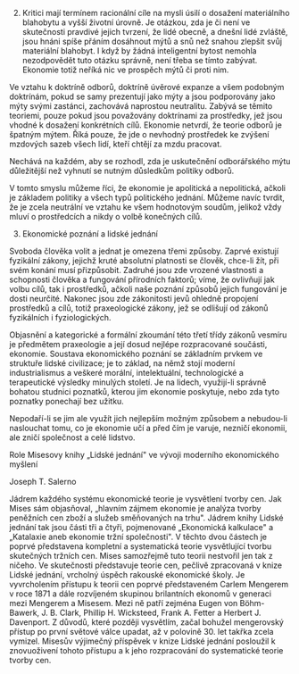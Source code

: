 2. Kritici mají termínem racionální cíle na mysli úsilí o dosažení materiálního blahobytu a vyšší životní úrovně. Je otázkou, zda je či není ve skutečnosti pravdivé jejich tvrzení, že lidé obecně, a dnešní lidé zvláště, jsou hnáni spíše přáním dosáhnout mýtů a snů než snahou zlepšit svůj materiální blahobyt. I když by žádná inteligentní bytost nemohla nezodpovědět tuto otázku správně, není třeba se tímto zabývat. Ekonomie totiž neříká nic ve prospěch mýtů či proti nim.

Ve vztahu k doktríně odborů, doktríně úvěrové expanze a všem podobným doktrínám, pokud se samy prezentují jako mýty a jsou podporovány jako mýty svými zastánci, zachovává naprostou neutralitu. Zabývá se těmito teoriemi, pouze pokud jsou považovány doktrínami za prostředky, jež jsou vhodné k dosažení konkrétních cílů. Ekonomie netvrdí, že teorie odborů je špatným mýtem. Říká pouze, že jde o nevhodný prostředek ke zvýšení mzdových sazeb všech lidí, kteří chtějí za mzdu pracovat.

Nechává na každém, aby se rozhodl, zda je uskutečnění odborářského mýtu důležitější než vyhnutí se nutným důsledkům politiky odborů.

V tomto smyslu můžeme říci, že ekonomie je apolitická a nepolitická, ačkoli je základem politiky a všech typů politického jednání. Můžeme navíc tvrdit, že je zcela neutrální ve vztahu ke všem hodnotovým soudům, jelikož vždy mluví o prostředcích a nikdy o volbě konečných cílů.

3. Ekonomické poznání a lidské jednání

Svoboda člověka volit a jednat je omezena třemi způsoby. Zaprvé existují fyzikální zákony, jejichž kruté absolutní platnosti se člověk, chce-li žít, při svém konání musí přizpůsobit. Zadruhé jsou zde vrozené vlastnosti a schopnosti člověka a fungování přírodních faktorů; víme, že ovlivňují jak volbu cílů, tak i prostředků, ačkoli naše poznání způsobů jejich fungování je dosti neurčité. Nakonec jsou zde zákonitosti jevů ohledně propojení prostředků a cílů, totiž praxeologické zákony, jež se odlišují od zákonů fyzikálních i fyziologických.

Objasnění a kategorické a formální zkoumání této třetí třídy zákonů vesmíru je předmětem praxeologie a její dosud nejlépe rozpracované součásti, ekonomie. Soustava ekonomického poznání se základním prvkem ve struktuře lidské civilizace; je to základ, na němž stojí moderní industrialismus a veškeré morální, intelektuální, technologické a terapeutické výsledky minulých století. Je na lidech, využijí-li správně bohatou studnici poznatků, kterou jim ekonomie poskytuje, nebo zda tyto poznatky ponechají bez užitku.

Nepodaří-li se jim ale využít jich nejlepším možným způsobem a nebudou-li naslouchat tomu, co je ekonomie učí a před čím je varuje, nezničí ekonomii, ale zničí společnost a celé lidstvo.

Role Misesovy knihy „Lidské jednání" ve vývoji moderního ekonomického myšlení

Joseph T. Salerno

Jádrem každého systému ekonomické teorie je vysvětlení tvorby cen. Jak Mises sám objasňoval, „hlavním zájmem ekonomie je analýza tvorby peněžních cen zboží a služeb směňovaných na trhu". Jádrem knihy Lidské jednání tak jsou části tři a čtyři, pojmenované „Ekonomická kalkulace" a „Katalaxie aneb ekonomie tržní společnosti". V těchto dvou částech je poprvé představena kompletní a systematická teorie vysvětlující tvorbu skutečných tržních cen. Mises samozřejmě tuto teorii nestvořil jen tak z ničeho. Ve skutečnosti představuje teorie cen, pečlivě zpracovaná v knize Lidské jednání, vrcholný úspěch rakouské ekonomické školy. Je vyvrcholením přístupu k teorii cen poprvé představeném Carlem Mengerem v roce 1871 a dále rozvíjeném skupinou brilantních ekonomů v generaci mezi Mengerem a Misesem. Mezi ně patří zejména Eugen von Böhm-Bawerk, J. B. Clark, Phillip H. Wicksteed, Frank A. Fetter a Herbert J. Davenport. Z důvodů, které později vysvětlím, začal bohužel mengerovský přístup po první světové válce upadat, až v polovině 30. let takřka zcela vymizel. Misesův výjimečný příspěvek v knize Lidské jednání posloužil k znovuoživení tohoto přístupu a k jeho rozpracování do systematické teorie tvorby cen.